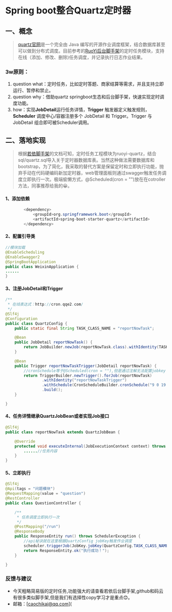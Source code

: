 # Spring boot整合Quartz定时器

## 一、概念

> [quartz官网](http://www.quartz-scheduler.org)是一个完全由 Java 编写的开源作业调度框架，结合数据库甚至可以做到分布式调度。目前参考的[RuoYi后台脚手架](https://gitee.com/y_project/RuoYi)的定时任务模块，支持在线（添加、修改、删除)任务调度，并记录执行日志作业结果。

### 3w原则：

1. question what：定时任务，比如定时答题、商家结算等需求，并且支持立即运行、暂停和禁止。
2. question why：借助quartz springboot生态和后台脚手架，快速实现定时调度功能。
3. how：实现**JobDetail**运行任务详情，**Trigger** 触发器定义触发规则，**Scheduler** 调度中心/容器注册多个 JobDetail 和 Trigger。Trigger 与 JobDetail 组合即可被Scheduler调用。

## 二、落地实现

> 根据[若依脚手架](http://doc.ruoyi.vip/#/standard/htsc?id=定时任务)的文档可知，定时任务工程模块为ruoyi-quartz，结合sql/quartz.sql导入关于定时器数据库表。当然这种做法需要数据库和bootstrap，为了简化，我采取的替代方案是保留定时和立即执行功能，抛弃手动在代码硬编码新加定时器，web管理面板则通过swagger触发任务调度立即执行一次。极端偷懒方式，@Scheduled(cron = "")放在在cotroller方法，同事推荐给我的😀。

#### 1、添加依赖

```java
        <dependency>
            <groupId>org.springframework.boot</groupId>
            <artifactId>spring-boot-starter-quartz</artifactId>
        </dependency>
```

#### 2、配置引导类

```java
//模块加载
@EnableScheduling
@EnableSwagger2
@SpringBootApplication
public class WeixinApplication {
......
}
```

#### 3、注册JobDetail和Trigger

```java
/**
 * 在线表达式：http://cron.qqe2.com/
 */
@Slf4j
@Configuration
public class QuartzConfig {
    public static final String TASK_CLASS_NAME = "reportNowTask";

    @Bean
    public JobDetail reportNowTask() {
        return JobBuilder.newJob(reportNowTask.class).withIdentity(TASK_CLASS_NAME).storeDurably().build();
    }

    @Bean
    public Trigger reportNowTaskTrigger(JobDetail reportNowTask) {
        //cronSchedule等于@Scheduled(cron = ""),但是通过注解无法配置jobkey
        return TriggerBuilder.newTrigger().forJob(reportNowTask)
                .withIdentity("reportNowTaskTrigger")
                .withSchedule(CronScheduleBuilder.cronSchedule("9 0 19 * * ?"))
                .build();
    }

}

```

#### 4、任务详情继承QuartzJobBean或者实现Job接口

```java
@Slf4j
public class reportNowTask extends QuartzJobBean {

    @Override
    protected void executeInternal(JobExecutionContext context) throws JobExecutionException {
        ......//任务内容
    }
}

```

#### 5、立即执行

```java
@Slf4j
@Api(tags = "问题模块")
@RequestMapping(value = "question")
@RestController
public class QuestionController {

    /**
     * 任务调度立即执行一次
     */
    @PostMapping("/run")
    @ResponseBody
    public ResponseEntity run() throws SchedulerException {
        //api秘诀就在这里根据QuartzConfig jobKey触发作业调度
        scheduler.triggerJob(JobKey.jobKey(QuartzConfig.TASK_CLASS_NAME));
        return ResponseEntity.ok("执行成功！");
    }

}

```

### 反馈与建议

- 今天粗略简易版的定时任务,功能强大的请查看若依后台脚手架,github和码云有很多类似脚手架,但是我们有选择性copy学习才是重点😊。
- 邮箱：[caochikai@qq.com](